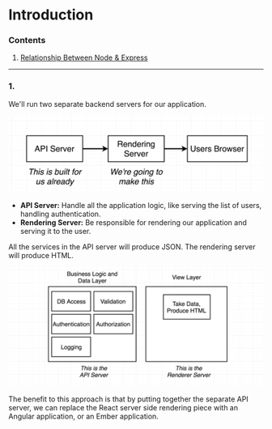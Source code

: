 # Introduction

### Contents

1. [Relationship Between Node & Express](#)

---

### 1.

We'll run two separate backend servers for our application.

![01](./images/01/01-01.png "01")

* **API Server:** Handle all the application logic, like serving the list of users, handling authentication.
* **Rendering Server:** Be responsible for rendering our application and serving it to the user. 

All the services in the API server will produce JSON. The rendering server will produce HTML.

![02](./images/01/01-02.png "02") 

The benefit to this approach is that by putting together the separate API server, we can replace the React server side rendering piece with an Angular application, or an Ember application.